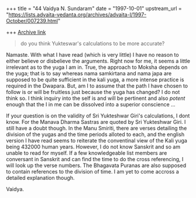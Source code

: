 +++
title = "44 Vaidya N. Sundaram"
date = "1997-10-01"
upstream_url = "https://lists.advaita-vedanta.org/archives/advaita-l/1997-October/007239.html"

+++
[Archive link](https://lists.advaita-vedanta.org/archives/advaita-l/1997-October/007239.html)

> do you think Yukteswar's calculations to be more accurate?

Namaste.
 With what I have read (which is very little) I have no reason to either
believe or disbelieve the arguments. Right now for me, it seems a little
irrelevant as to the yuga I am in. True, the approach to Moksha depends
on the yuga; that is to say whereas nama samkirtana and nama japa are
supposed to be quite sufficient in the kali yuga, a more intense
practice is required in the Dwapara. But, am I to assume that the path
I have chosen to follow is or will be fruitless just because the yuga
has changed? I do not think so. I think inquiry into the self is
and will be pertinent and also *potent* enough that the I in me can
be dissolved into a superior conscience ...

 If your question is on the validity of Sri Yukteshwar Giri's calculations,
I dont know. For the Manava Dharma Sastras are quoted by Sri Yukteshwar
Giri. I still have a doubt though. In the Manu Smiriti, there are verses
detailing the division of the yugas and the time periods alloted to each,
and the english version I have read seems to reiterate the conventinal view
of the Kali yuga being 432000 human years. However, I do not know Sanskrit
and so am unable to read for myself. If a few knowledgeable list members
are conversant in Sanskrit and can find the time to do the cross
referencing, I will look up the verse numbers. The Bhagavata Puranas are
also supposed to contain references to the division of time. I am yet to
come accross a detailed explanation though.

Vaidya.

